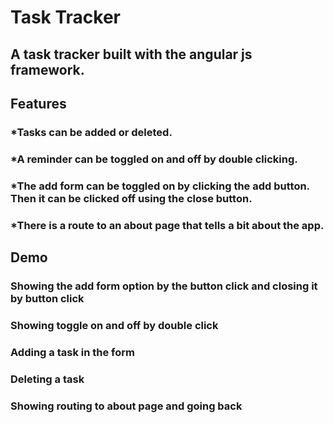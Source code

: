 # Task Tracker

## A task tracker built with the angular js framework. 

## Features 

### *Tasks can be added or deleted. 

### *A reminder can be toggled on and off by double clicking. 

### *The add form can be toggled on by clicking the add button. Then it can be clicked off using the close button. 

### *There is a route to an about page that tells a bit about the app. 

## Demo 

### Showing the add form option by the button click and closing it by button click

### Showing toggle on and off by double click 

### Adding a task in the form 

### Deleting a task 

### Showing routing to about page and going back


